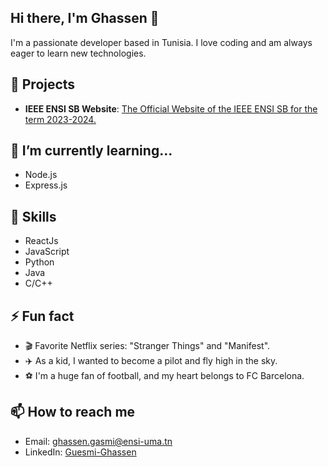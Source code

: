 ## Hi there, I'm Ghassen 👋
I'm a passionate developer based in Tunisia. I love coding and am always eager to learn new technologies.

## 🔭 Projects

- **IEEE ENSI SB Website**: [The Official Website of the IEEE ENSI SB for the term 2023-2024.](https://github.com/GuesmiGhassen/IEEE-ENSI-Student-Branch-Website.git)

## 🌱 I’m currently learning...

- Node.js
- Express.js

## 💼 Skills

- ReactJs
- JavaScript
- Python
- Java
- C/C++

## ⚡ Fun fact

- 🎬 Favorite Netflix series: "Stranger Things" and "Manifest".
- ✈️ As a kid, I wanted to become a pilot and fly high in the sky.
- ⚽️ I'm a huge fan of football, and my heart belongs to FC Barcelona.

## 📫 How to reach me

- Email: [ghassen.gasmi@ensi-uma.tn](mailto:ghassen.gasmi@ensi-uma.tn)
- LinkedIn: [Guesmi-Ghassen](linkedin.com/in/guesmi-ghassen/)

